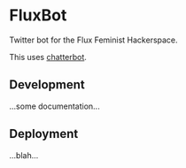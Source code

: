 FluxBot
========

Twitter bot for the Flux Feminist Hackerspace.

This uses [chatterbot](https://github.com/muffinista/chatterbot).

Development
------------

...some documentation...

Deployment
-----------

...blah...
